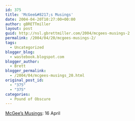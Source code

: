 ```yaml
---
id: 375
title: 'McGee&#8217;s Musings'
date: 2004-04-20T10:27:00+00:00
author: gBRETTmiller
layout: post
guid: http://nsl.gbrettmiller.com/2004/mcgees-musings-2
permalink: /2004/04/20/mcgees-musings-2/
tags:
  - Uncategorized
blogger_blog:
  - wastebook.blogspot.com
blogger_author:
  - Brett
blogger_permalink:
  - /2004/04/mcgees-musings_20.html
original_post_id:
  - "375"
  - "375"
categories:
  - Pound of Obscure
---
```

[McGee&#8217;s Musings](http://www.mcgeesmusings.net/2004/04/16.html#a4055): 16 April
